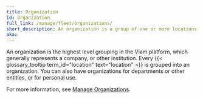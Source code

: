 ```yaml
---
title: Organization
id: organization
full_link: /manage/fleet/organizations/
short_description: An organization is a group of one or more locations that helps you organize your fleet and manage who has access to your fleet.
aka:
---
```


An organization is the highest level grouping in the Viam platform, which generally represents a company, or other institution.
Every {{< glossary_tooltip term_id="location" text="location" >}} is grouped into an organization.
You can also have organizations for departments or other entities, or for personal use.

For more information, see [Manage Organizations](/manage/fleet/organizations/).
